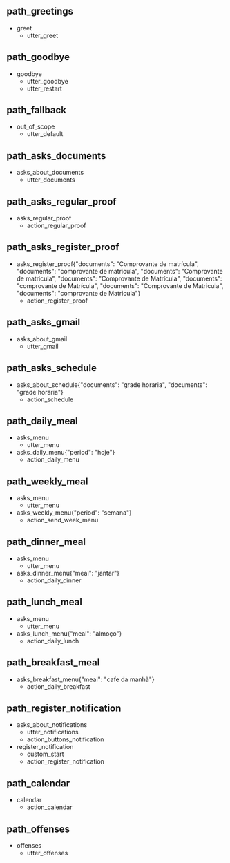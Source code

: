 ## path_greetings
* greet
  - utter_greet

## path_goodbye
* goodbye
  - utter_goodbye
  - utter_restart

## path_fallback
* out_of_scope
  - utter_default

## path_asks_documents
* asks_about_documents
  - utter_documents

## path_asks_regular_proof
* asks_regular_proof
  - action_regular_proof

## path_asks_register_proof
* asks_register_proof{"documents": "Comprovante de matrícula", "documents": "comprovante de matrícula", "documents": "Comprovante de matricula", "documents": "Comprovante de Matrícula", "documents": "comprovante de Matrícula", "documents": "Comprovante de Matricula", "documents": "comprovante de Matricula"}
  - action_register_proof

## path_asks_gmail
* asks_about_gmail
  - utter_gmail

## path_asks_schedule
* asks_about_schedule{"documents": "grade horaria", "documents": "grade horária"}
  - action_schedule

## path_daily_meal
* asks_menu
  - utter_menu
* asks_daily_menu{"period": "hoje"}
  - action_daily_menu

## path_weekly_meal
* asks_menu
  - utter_menu
* asks_weekly_menu{"period": "semana"}
  - action_send_week_menu

## path_dinner_meal
* asks_menu
  - utter_menu
* asks_dinner_menu{"meal": "jantar"}
  - action_daily_dinner

## path_lunch_meal
* asks_menu
  - utter_menu
* asks_lunch_menu{"meal": "almoço"}
  - action_daily_lunch

## path_breakfast_meal
* asks_breakfast_menu{"meal": "cafe da manhã"}
  - action_daily_breakfast

## path_register_notification
* asks_about_notifications
  - utter_notifications
  - action_buttons_notification
* register_notification
  - custom_start
  - action_register_notification

## path_calendar
* calendar
  - action_calendar

## path_offenses
* offenses
  - utter_offenses
